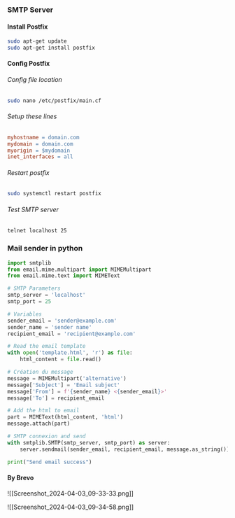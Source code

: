 ### SMTP Server

#### Install Postfix
```bash
sudo apt-get update 
sudo apt-get install postfix
```

#### Config Postfix
###### Config file location
```bash
sudo nano /etc/postfix/main.cf
```

###### Setup these lines
```makefile
myhostname = domain.com 
mydomain = domain.com 
myorigin = $mydomain 
inet_interfaces = all
```

###### Restart postfix
```bash
sudo systemctl restart postfix
```

###### Test SMTP server
```bash
telnet localhost 25
```

### Mail sender in python
```python
import smtplib
from email.mime.multipart import MIMEMultipart
from email.mime.text import MIMEText

# SMTP Parameters
smtp_server = 'localhost'
smtp_port = 25

# Variables
sender_email = 'sender@example.com'
sender_name = 'sender name' 
recipient_email = 'recipient@example.com'

# Read the email template
with open('template.html', 'r') as file:
    html_content = file.read()

# Création du message
message = MIMEMultipart('alternative')
message['Subject'] = 'Email subject'
message['From'] = f'{sender_name} <{sender_email}>'
message['To'] = recipient_email

# Add the html to email
part = MIMEText(html_content, 'html')
message.attach(part)

# SMTP connexion and send
with smtplib.SMTP(smtp_server, smtp_port) as server:
    server.sendmail(sender_email, recipient_email, message.as_string())

print("Send email success")
```

#### By Brevo

![[Screenshot_2024-04-03_09-33-33.png]]

![[Screenshot_2024-04-03_09-34-58.png]]

